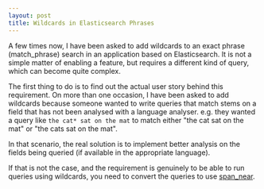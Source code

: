 ```yaml
---
layout: post
title: Wildcards in Elasticsearch Phrases
---
```


A few times now, I have been asked to add wildcards to an exact phrase 
(match_phrase) search in an application based on Elasticsearch.
It is not a simple matter of enabling a feature, but requires a different
kind of query, which can become quite complex.

The first thing to do is to find out the actual user story behind this
requirement. On more than one occasion, I have been asked to add wildcards
because someone wanted to write queries that match stems on a field that has
not been analysed with a language analyser.  e.g. they wanted a query like
`the cat* sat on the mat` to match either "the cat sat on the mat" or
"the cats sat on the mat".

In that scenario, the real solution is to implement better analysis on the
fields being queried (if available in the appropriate language).

If that is not the case, and the requirement is genuinely to be able to 
run queries using wildcards, you need to convert the queries to use 
[span_near](https://www.elastic.co/guide/en/elasticsearch/reference/6.8/query-dsl-span-near-query.html).



